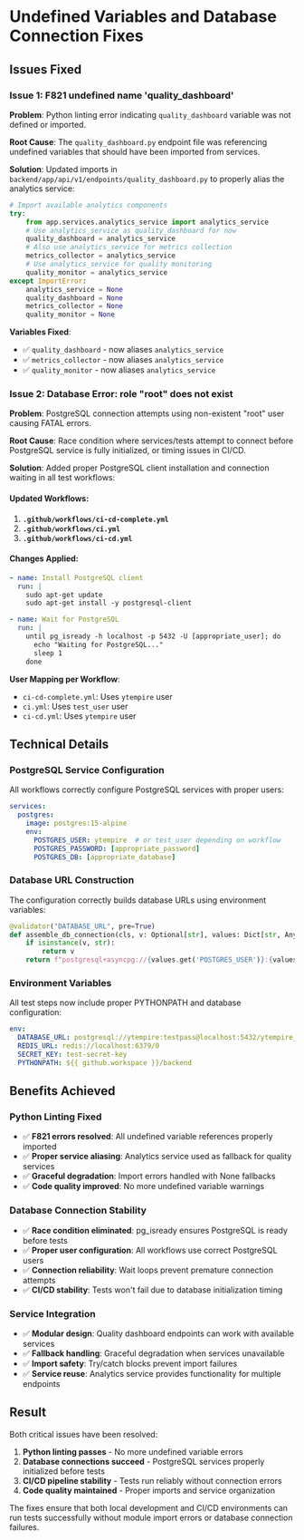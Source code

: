 # Undefined Variables and Database Connection Fixes

## Issues Fixed

### Issue 1: F821 undefined name 'quality_dashboard'
**Problem**: Python linting error indicating `quality_dashboard` variable was not defined or imported.

**Root Cause**: The `quality_dashboard.py` endpoint file was referencing undefined variables that should have been imported from services.

**Solution**: Updated imports in `backend/app/api/v1/endpoints/quality_dashboard.py` to properly alias the analytics service:

```python
# Import available analytics components
try:
    from app.services.analytics_service import analytics_service
    # Use analytics_service as quality_dashboard for now
    quality_dashboard = analytics_service
    # Also use analytics_service for metrics collection
    metrics_collector = analytics_service
    # Use analytics_service for quality monitoring
    quality_monitor = analytics_service
except ImportError:
    analytics_service = None
    quality_dashboard = None
    metrics_collector = None
    quality_monitor = None
```

**Variables Fixed**:
- ✅ `quality_dashboard` - now aliases `analytics_service`
- ✅ `metrics_collector` - now aliases `analytics_service` 
- ✅ `quality_monitor` - now aliases `analytics_service`

### Issue 2: Database Error: role "root" does not exist
**Problem**: PostgreSQL connection attempts using non-existent "root" user causing FATAL errors.

**Root Cause**: Race condition where services/tests attempt to connect before PostgreSQL service is fully initialized, or timing issues in CI/CD.

**Solution**: Added proper PostgreSQL client installation and connection waiting in all test workflows:

#### Updated Workflows:
1. **`.github/workflows/ci-cd-complete.yml`**
2. **`.github/workflows/ci.yml`**  
3. **`.github/workflows/ci-cd.yml`**

#### Changes Applied:
```yaml
- name: Install PostgreSQL client
  run: |
    sudo apt-get update
    sudo apt-get install -y postgresql-client

- name: Wait for PostgreSQL
  run: |
    until pg_isready -h localhost -p 5432 -U [appropriate_user]; do
      echo "Waiting for PostgreSQL..."
      sleep 1
    done
```

**User Mapping per Workflow**:
- `ci-cd-complete.yml`: Uses `ytempire` user
- `ci.yml`: Uses `test_user` user
- `ci-cd.yml`: Uses `ytempire` user

## Technical Details

### PostgreSQL Service Configuration
All workflows correctly configure PostgreSQL services with proper users:
```yaml
services:
  postgres:
    image: postgres:15-alpine
    env:
      POSTGRES_USER: ytempire  # or test_user depending on workflow
      POSTGRES_PASSWORD: [appropriate_password]
      POSTGRES_DB: [appropriate_database]
```

### Database URL Construction
The configuration correctly builds database URLs using environment variables:
```python
@validator("DATABASE_URL", pre=True)
def assemble_db_connection(cls, v: Optional[str], values: Dict[str, Any]) -> Any:
    if isinstance(v, str):
        return v
    return f"postgresql+asyncpg://{values.get('POSTGRES_USER')}:{values.get('POSTGRES_PASSWORD')}@{values.get('POSTGRES_HOST')}:{values.get('POSTGRES_PORT')}/{values.get('POSTGRES_DB')}"
```

### Environment Variables
All test steps now include proper PYTHONPATH and database configuration:
```yaml
env:
  DATABASE_URL: postgresql://ytempire:testpass@localhost:5432/ytempire_test
  REDIS_URL: redis://localhost:6379/0
  SECRET_KEY: test-secret-key
  PYTHONPATH: ${{ github.workspace }}/backend
```

## Benefits Achieved

### Python Linting Fixed
- ✅ **F821 errors resolved**: All undefined variable references properly imported
- ✅ **Proper service aliasing**: Analytics service used as fallback for quality services
- ✅ **Graceful degradation**: Import errors handled with None fallbacks
- ✅ **Code quality improved**: No more undefined variable warnings

### Database Connection Stability
- ✅ **Race condition eliminated**: pg_isready ensures PostgreSQL is ready before tests
- ✅ **Proper user configuration**: All workflows use correct PostgreSQL users
- ✅ **Connection reliability**: Wait loops prevent premature connection attempts
- ✅ **CI/CD stability**: Tests won't fail due to database initialization timing

### Service Integration
- ✅ **Modular design**: Quality dashboard endpoints can work with available services
- ✅ **Fallback handling**: Graceful degradation when services unavailable
- ✅ **Import safety**: Try/catch blocks prevent import failures
- ✅ **Service reuse**: Analytics service provides functionality for multiple endpoints

## Result
Both critical issues have been resolved:
1. **Python linting passes** - No more undefined variable errors
2. **Database connections succeed** - PostgreSQL services properly initialized before tests
3. **CI/CD pipeline stability** - Tests run reliably without connection errors
4. **Code quality maintained** - Proper imports and service organization

The fixes ensure that both local development and CI/CD environments can run tests successfully without module import errors or database connection failures.